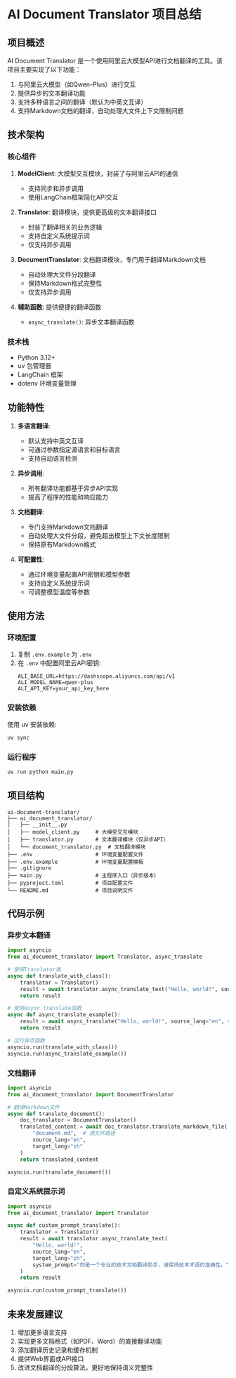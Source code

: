 # AI Document Translator 项目总结

## 项目概述

AI Document Translator 是一个使用阿里云大模型API进行文档翻译的工具。该项目主要实现了以下功能：

1. 与阿里云大模型（如Qwen-Plus）进行交互
2. 提供异步的文本翻译功能
3. 支持多种语言之间的翻译（默认为中英文互译）
4. 支持Markdown文档的翻译，自动处理大文件上下文限制问题

## 技术架构

### 核心组件

1. **ModelClient**: 大模型交互模块，封装了与阿里云API的通信
   - 支持同步和异步调用
   - 使用LangChain框架简化API交互

2. **Translator**: 翻译模块，提供更高级的文本翻译接口
   - 封装了翻译相关的业务逻辑
   - 支持自定义系统提示词
   - 仅支持异步调用

3. **DocumentTranslator**: 文档翻译模块，专门用于翻译Markdown文档
   - 自动处理大文件分段翻译
   - 保持Markdown格式完整性
   - 仅支持异步调用

4. **辅助函数**: 提供便捷的翻译函数
   - `async_translate()`: 异步文本翻译函数

### 技术栈

- Python 3.12+
- uv 包管理器
- LangChain 框架
- dotenv 环境变量管理

## 功能特性

1. **多语言翻译**:
   - 默认支持中英文互译
   - 可通过参数指定源语言和目标语言
   - 支持自动语言检测

2. **异步调用**:
   - 所有翻译功能都基于异步API实现
   - 提高了程序的性能和响应能力

3. **文档翻译**:
   - 专门支持Markdown文档翻译
   - 自动处理大文件分段，避免超出模型上下文长度限制
   - 保持原有Markdown格式

4. **可配置性**:
   - 通过环境变量配置API密钥和模型参数
   - 支持自定义系统提示词
   - 可调整模型温度等参数

## 使用方法

### 环境配置

1. 复制 `.env.example` 为 `.env`
2. 在 `.env` 中配置阿里云API密钥:
   ```
   ALI_BASE_URL=https://dashscope.aliyuncs.com/api/v1
   ALI_MODEL_NAME=qwen-plus
   ALI_API_KEY=your_api_key_here
   ```

### 安装依赖

使用 uv 安装依赖:
```bash
uv sync
```

### 运行程序

```bash
uv run python main.py
```

## 项目结构

```
ai-document-translator/
├── ai_document_translator/
│   ├── __init__.py
│   ├── model_client.py     # 大模型交互模块
│   ├── translator.py       # 文本翻译模块（仅异步API）
│   └── document_translator.py  # 文档翻译模块
├── .env                    # 环境变量配置文件
├── .env.example            # 环境变量配置模板
├── .gitignore
├── main.py                 # 主程序入口（异步版本）
├── pyproject.toml          # 项目配置文件
└── README.md               # 项目说明文件
```

## 代码示例

### 异步文本翻译

```python
import asyncio
from ai_document_translator import Translator, async_translate

# 使用Translator类
async def translate_with_class():
    translator = Translator()
    result = await translator.async_translate_text("Hello, world!", source_lang="en", target_lang="zh")
    return result

# 使用async_translate函数
async def async_translate_example():
    result = await async_translate("Hello, world!", source_lang="en", target_lang="zh")
    return result

# 运行异步函数
asyncio.run(translate_with_class())
asyncio.run(async_translate_example())
```

### 文档翻译

```python
import asyncio
from ai_document_translator import DocumentTranslator

# 翻译Markdown文件
async def translate_document():
    doc_translator = DocumentTranslator()
    translated_content = await doc_translator.translate_markdown_file(
        "document.md",  # 源文件路径
        source_lang="en", 
        target_lang="zh"
    )
    return translated_content

asyncio.run(translate_document())
```

### 自定义系统提示词

```python
import asyncio
from ai_document_translator import Translator

async def custom_prompt_translate():
    translator = Translator()
    result = await translator.async_translate_text(
        "Hello, world!", 
        source_lang="en", 
        target_lang="zh",
        system_prompt="你是一个专业的技术文档翻译助手，请保持技术术语的准确性。"
    )
    return result

asyncio.run(custom_prompt_translate())
```

## 未来发展建议

1. 增加更多语言支持
2. 实现更多文档格式（如PDF、Word）的直接翻译功能
3. 添加翻译历史记录和缓存机制
4. 提供Web界面或API接口
5. 改进文档翻译的分段算法，更好地保持语义完整性